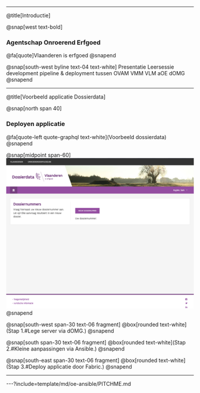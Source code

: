 <!--
---?color=linear-gradient(90deg, #835196 0%, #835196 5%, #F5F6F5 95%)
-->
---
@title[Introductie]

<!--
Tip! Get started with this template as follows:
Step 1. Delete the contents of this PITCHME.md file.
Step 2. Start adding your own custom slide content.
Step 3. Copy slide markdown snippets from template/md directory as needed.
-->

@snap[west text-bold]
### Agentschap Onroerend Erfgoed
@fa[quote]Vlaanderen is erfgoed
@snapend

@snap[south-west byline text-04 text-white]
Presentatie Leersessie development pipeline & deployment tussen OVAM VMM VLM aOE dOMG
@snapend

---
@title[Voorbeeld applicatie Dossierdata]

@snap[north span 40]
### Deployen applicatie
@fa[quote-left quote-graphql text-white](Voorbeeld dossierdata)
@snapend

@snap[midpoint span-60]
![GATEWAY](template/img/screenshot-dev-dossiers.png)
@snapend

@snap[south-west span-30 text-06 fragment]
@box[rounded text-white](Stap 1.#Lege server via dOMG.)
@snapend

@snap[south span-30 text-06 fragment]
@box[rounded text-white](Stap 2.#Kleine aanpassingen via Ansible.)
@snapend

@snap[south-east span-30 text-06 fragment]
@box[rounded text-white](Stap 3.#Deploy applicatie door Fabric.)
@snapend

---

---?include=template/md/oe-ansible/PITCHME.md
